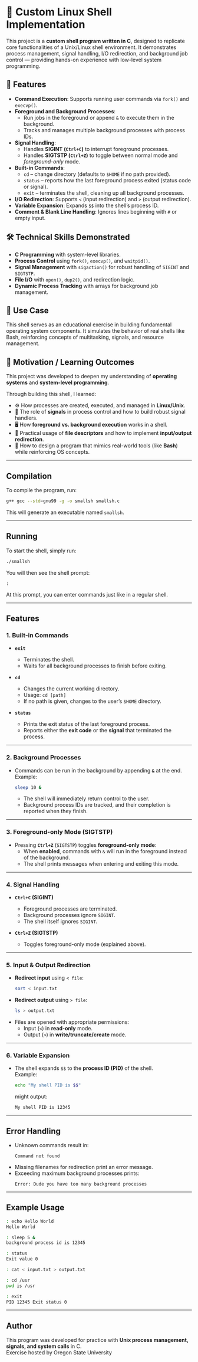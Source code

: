 # 🐚 Custom Linux Shell Implementation  

This project is a **custom shell program written in C**, designed to replicate core functionalities of a Unix/Linux shell environment. It demonstrates process management, signal handling, I/O redirection, and background job control — providing hands-on experience with low-level system programming.  

## 🚀 Features  
- **Command Execution**: Supports running user commands via `fork()` and `execvp()`.  
- **Foreground and Background Processes**:  
  - Run jobs in the foreground or append `&` to execute them in the background.  
  - Tracks and manages multiple background processes with process IDs.  
- **Signal Handling**:  
  - Handles **SIGINT (`Ctrl+C`)** to interrupt foreground processes.  
  - Handles **SIGTSTP (`Ctrl+Z`)** to toggle between normal mode and *foreground-only* mode.  
- **Built-in Commands**:  
  - `cd` – change directory (defaults to `$HOME` if no path provided).  
  - `status` – reports how the last foreground process exited (status code or signal).  
  - `exit` – terminates the shell, cleaning up all background processes.  
- **I/O Redirection**: Supports `<` (input redirection) and `>` (output redirection).  
- **Variable Expansion**: Expands `$$` into the shell’s process ID.  
- **Comment & Blank Line Handling**: Ignores lines beginning with `#` or empty input.  

## 🛠️ Technical Skills Demonstrated  
- **C Programming** with system-level libraries.  
- **Process Control** using `fork()`, `execvp()`, and `waitpid()`.  
- **Signal Management** with `sigaction()` for robust handling of `SIGINT` and `SIGTSTP`.  
- **File I/O** with `open()`, `dup2()`, and redirection logic.  
- **Dynamic Process Tracking** with arrays for background job management.  

## 📂 Use Case  
This shell serves as an educational exercise in building fundamental operating system components. It simulates the behavior of real shells like Bash, reinforcing concepts of multitasking, signals, and resource management.  

## 🎯 Motivation / Learning Outcomes

This project was developed to deepen my understanding of **operating systems** and **system-level programming**.  

Through building this shell, I learned:

- ⚙️ How processes are created, executed, and managed in **Linux/Unix**.  
- 🚦 The role of **signals** in process control and how to build robust signal handlers.  
- 🖥️ How **foreground vs. background execution** works in a shell.  
- 📂 Practical usage of **file descriptors** and how to implement **input/output redirection**.  
- 🔄 How to design a program that mimics real-world tools (like **Bash**) while reinforcing OS concepts.  

---

## **Compilation**

To compile the program, run:  

```bash
g++ gcc --std=gnu99 -g -o smallsh smallsh.c
```

This will generate an executable named `smallsh`.  

---

## **Running**

To start the shell, simply run:  

```bash
./smallsh
```

You will then see the shell prompt:  

```
:
```

At this prompt, you can enter commands just like in a regular shell.  

---

## **Features**

### **1. Built-in Commands**
- **`exit`**  
  - Terminates the shell.  
  - Waits for all background processes to finish before exiting.  

- **`cd`**  
  - Changes the current working directory.  
  - Usage: `cd [path]`  
  - If no path is given, changes to the user’s `$HOME` directory.  

- **`status`**  
  - Prints the exit status of the last foreground process.  
  - Reports either the **exit code** or the **signal** that terminated the process.  

---

### **2. Background Processes**
- Commands can be run in the background by appending **`&`** at the end.  
  Example:  
  ```bash
  sleep 10 &
  ```
  - The shell will immediately return control to the user.  
  - Background process IDs are tracked, and their completion is reported when they finish.  

---

### **3. Foreground-only Mode (SIGTSTP)**
- Pressing **`Ctrl+Z`** (`SIGTSTP`) toggles **foreground-only mode**:
  - When **enabled**, commands with `&` will run in the foreground instead of the background.  
  - The shell prints messages when entering and exiting this mode.  

---

### **4. Signal Handling**
- **`Ctrl+C` (SIGINT)**  
  - Foreground processes are terminated.  
  - Background processes ignore `SIGINT`.  
  - The shell itself ignores `SIGINT`.  

- **`Ctrl+Z` (SIGTSTP)**  
  - Toggles foreground-only mode (explained above).  

---

### **5. Input & Output Redirection**
- **Redirect input** using `< file`:  
  ```bash
  sort < input.txt
  ```
- **Redirect output** using `> file`:  
  ```bash
  ls > output.txt
  ```
- Files are opened with appropriate permissions:
  - Input (`<`) in **read-only** mode.  
  - Output (`>`) in **write/truncate/create** mode.  

---

### **6. Variable Expansion**
- The shell expands `$$` to the **process ID (PID)** of the shell.  
  Example:  
  ```bash
  echo "My shell PID is $$"
  ```
  might output:  
  ```
  My shell PID is 12345
  ```

---

## **Error Handling**
- Unknown commands result in:  
  ```
  Command not found
  ```
- Missing filenames for redirection print an error message.  
- Exceeding maximum background processes prints:  
  ```
  Error: Dude you have too many background processes
  ```

---

## **Example Usage**

```bash
: echo Hello World
Hello World

: sleep 5 &
background process id is 12345

: status
Exit value 0

: cat < input.txt > output.txt

: cd /usr
pwd is /usr

: exit
PID 12345 Exit status 0
```

---


## **Author**
This program was developed for practice with **Unix process management, signals, and system calls** in C.  
Exercise hosted by Oregon State University
